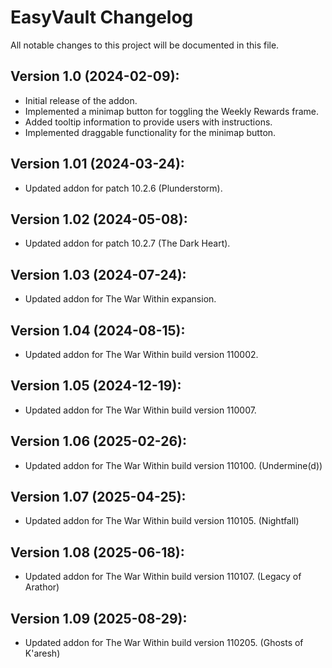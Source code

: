 # EasyVault Changelog
All notable changes to this project will be documented in this file.

## Version 1.0 (2024-02-09):
- Initial release of the addon.
- Implemented a minimap button for toggling the Weekly Rewards frame.
- Added tooltip information to provide users with instructions.
- Implemented draggable functionality for the minimap button.

## Version 1.01 (2024-03-24):
- Updated addon for patch 10.2.6 (Plunderstorm).

## Version 1.02 (2024-05-08):
- Updated addon for patch 10.2.7 (The Dark Heart).

## Version 1.03 (2024-07-24):
- Updated addon for The War Within expansion.

## Version 1.04 (2024-08-15):
- Updated addon for The War Within build version 110002.

## Version 1.05 (2024-12-19):
- Updated addon for The War Within build version 110007.

## Version 1.06 (2025-02-26):
- Updated addon for The War Within build version 110100. (Undermine(d))

## Version 1.07 (2025-04-25):
- Updated addon for The War Within build version 110105. (Nightfall)

## Version 1.08 (2025-06-18):
- Updated addon for The War Within build version 110107. (Legacy of Arathor)

## Version 1.09 (2025-08-29):
- Updated addon for The War Within build version 110205. (Ghosts of K'aresh)